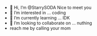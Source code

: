 - 👋 Hi, I’m @StarrySODA Nice to meet you
- 👀 I’m interested in ... coding
- 🌱 I’m currently learning ... IDK
- 💞️ I’m looking to collaborate on ... nuthing
- reach me by calling your mom

<!---
StarrySODA/StarrySODA is a ✨ special ✨ repository because its `README.md` (this file) appears on your GitHub profile.
You can click the Preview link to take a look at your changes.
--->
